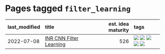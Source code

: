 # Pages tagged `filter_learning`

|last_modified|title|est. idea maturity|tags
|:---|:---|---:|:---|
|2022-07-08|[INR CNN Filter Learning](../INR_CNN_filter_learning.md)|526|[![](https://img.shields.io/badge/tag-CNN-f1c85)](../tags/CNN.md) [![](https://img.shields.io/badge/tag-INR-2229ca)](../tags/INR.md) [![](https://img.shields.io/badge/tag-deep_learning-3b815)](../tags/deep_learning.md) [![](https://img.shields.io/badge/tag-experimental-53417a)](../tags/experimental.md) [![](https://img.shields.io/badge/tag-filter_learning-3b18a)](../tags/filter_learning.md)|